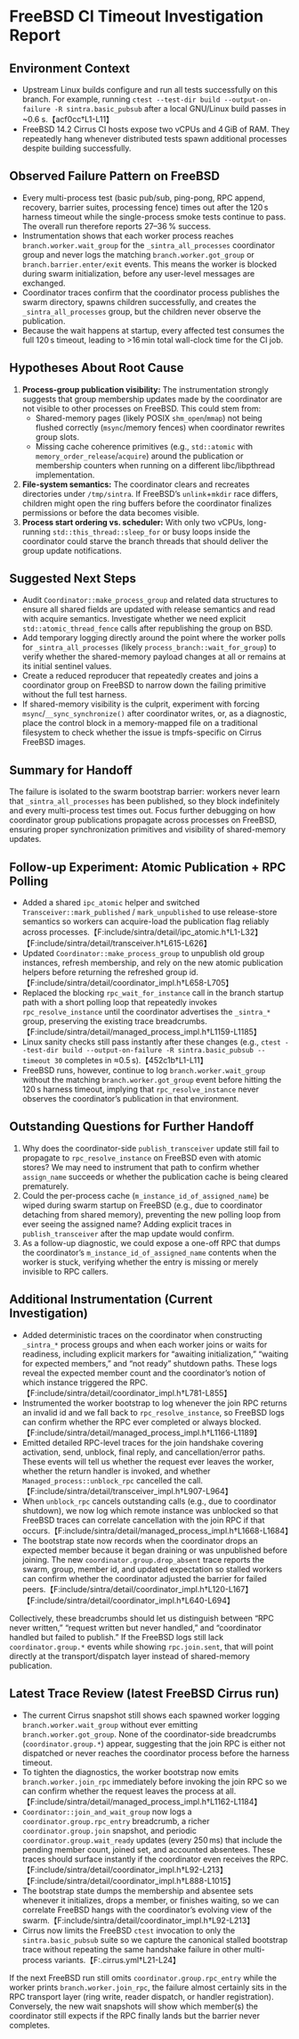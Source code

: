 # FreeBSD CI Timeout Investigation Report

## Environment Context
- Upstream Linux builds configure and run all tests successfully on this branch. For example, running `ctest --test-dir build --output-on-failure -R sintra.basic_pubsub` after a local GNU/Linux build passes in ~0.6 s.【acf0cc†L1-L11】
- FreeBSD 14.2 Cirrus CI hosts expose two vCPUs and 4 GiB of RAM. They repeatedly hang whenever distributed tests spawn additional processes despite building successfully.

## Observed Failure Pattern on FreeBSD
- Every multi-process test (basic pub/sub, ping-pong, RPC append, recovery, barrier suites, processing fence) times out after the 120 s harness timeout while the single-process smoke tests continue to pass. The overall run therefore reports 27–36 % success.
- Instrumentation shows that each worker process reaches `branch.worker.wait_group` for the `_sintra_all_processes` coordinator group and never logs the matching `branch.worker.got_group` or `branch.barrier.enter/exit` events. This means the worker is blocked during swarm initialization, before any user-level messages are exchanged.
- Coordinator traces confirm that the coordinator process publishes the swarm directory, spawns children successfully, and creates the `_sintra_all_processes` group, but the children never observe the publication.
- Because the wait happens at startup, every affected test consumes the full 120 s timeout, leading to >16 min total wall-clock time for the CI job.

## Hypotheses About Root Cause
1. **Process-group publication visibility:** The instrumentation strongly suggests that group membership updates made by the coordinator are not visible to other processes on FreeBSD. This could stem from:
   - Shared-memory pages (likely POSIX `shm_open`/`mmap`) not being flushed correctly (`msync`/memory fences) when coordinator rewrites group slots.
   - Missing cache coherence primitives (e.g., `std::atomic` with `memory_order_release`/`acquire`) around the publication or membership counters when running on a different libc/libpthread implementation.
2. **File-system semantics:** The coordinator clears and recreates directories under `/tmp/sintra`. If FreeBSD’s `unlink`+`mkdir` race differs, children might open the ring buffers before the coordinator finalizes permissions or before the data becomes visible.
3. **Process start ordering vs. scheduler:** With only two vCPUs, long-running `std::this_thread::sleep_for` or busy loops inside the coordinator could starve the branch threads that should deliver the group update notifications.

## Suggested Next Steps
- Audit `Coordinator::make_process_group` and related data structures to ensure all shared fields are updated with release semantics and read with acquire semantics. Investigate whether we need explicit `std::atomic_thread_fence` calls after republishing the group on BSD.
- Add temporary logging directly around the point where the worker polls for `_sintra_all_processes` (likely `process_branch::wait_for_group`) to verify whether the shared-memory payload changes at all or remains at its initial sentinel values.
- Create a reduced reproducer that repeatedly creates and joins a coordinator group on FreeBSD to narrow down the failing primitive without the full test harness.
- If shared-memory visibility is the culprit, experiment with forcing `msync`/`__sync_synchronize()` after coordinator writes, or, as a diagnostic, place the control block in a memory-mapped file on a traditional filesystem to check whether the issue is tmpfs-specific on Cirrus FreeBSD images.

## Summary for Handoff
The failure is isolated to the swarm bootstrap barrier: workers never learn that `_sintra_all_processes` has been published, so they block indefinitely and every multi-process test times out. Focus further debugging on how coordinator group publications propagate across processes on FreeBSD, ensuring proper synchronization primitives and visibility of shared-memory updates.

## Follow-up Experiment: Atomic Publication + RPC Polling
- Added a shared `ipc_atomic` helper and switched `Transceiver::mark_published` / `mark_unpublished` to use release-store semantics so workers can acquire-load the publication flag reliably across processes.【F:include/sintra/detail/ipc_atomic.h†L1-L32】【F:include/sintra/detail/transceiver.h†L615-L626】
- Updated `Coordinator::make_process_group` to unpublish old group instances, refresh membership, and rely on the new atomic publication helpers before returning the refreshed group id.【F:include/sintra/detail/coordinator_impl.h†L658-L705】
- Replaced the blocking `rpc_wait_for_instance` call in the branch startup path with a short polling loop that repeatedly invokes `rpc_resolve_instance` until the coordinator advertises the `_sintra_*` group, preserving the existing trace breadcrumbs.【F:include/sintra/detail/managed_process_impl.h†L1159-L1185】
- Linux sanity checks still pass instantly after these changes (e.g., `ctest --test-dir build --output-on-failure -R sintra.basic_pubsub --timeout 30` completes in ≈0.5 s).【452c1b†L1-L11】
- FreeBSD runs, however, continue to log `branch.worker.wait_group` without the matching `branch.worker.got_group` event before hitting the 120 s harness timeout, implying that `rpc_resolve_instance` never observes the coordinator’s publication in that environment.

## Outstanding Questions for Further Handoff
1. Why does the coordinator-side `publish_transceiver` update still fail to propagate to `rpc_resolve_instance` on FreeBSD even with atomic stores? We may need to instrument that path to confirm whether `assign_name` succeeds or whether the publication cache is being cleared prematurely.
2. Could the per-process cache (`m_instance_id_of_assigned_name`) be wiped during swarm startup on FreeBSD (e.g., due to coordinator detaching from shared memory), preventing the new polling loop from ever seeing the assigned name? Adding explicit traces in `publish_transceiver` after the map update would confirm.
3. As a follow-up diagnostic, we could expose a one-off RPC that dumps the coordinator’s `m_instance_id_of_assigned_name` contents when the worker is stuck, verifying whether the entry is missing or merely invisible to RPC callers.

## Additional Instrumentation (Current Investigation)
- Added deterministic traces on the coordinator when constructing `_sintra_*` process groups and when each worker joins or waits for readiness, including explicit markers for “awaiting initialization,” “waiting for expected members,” and “not ready” shutdown paths. These logs reveal the expected member count and the coordinator’s notion of which instance triggered the RPC.【F:include/sintra/detail/coordinator_impl.h†L781-L855】
- Instrumented the worker bootstrap to log whenever the join RPC returns an invalid id and we fall back to `rpc_resolve_instance`, so FreeBSD logs can confirm whether the RPC ever completed or always blocked.【F:include/sintra/detail/managed_process_impl.h†L1166-L1189】
- Emitted detailed RPC-level traces for the join handshake covering activation, send, unblock, final reply, and cancellation/error paths. These events will tell us whether the request ever leaves the worker, whether the return handler is invoked, and whether `Managed_process::unblock_rpc` cancelled the call.【F:include/sintra/detail/transceiver_impl.h†L907-L964】
- When `unblock_rpc` cancels outstanding calls (e.g., due to coordinator shutdown), we now log which remote instance was unblocked so that FreeBSD traces can correlate cancellation with the join RPC if that occurs.【F:include/sintra/detail/managed_process_impl.h†L1668-L1684】
- The bootstrap state now records when the coordinator drops an expected member because it began draining or was unpublished before joining. The new `coordinator.group.drop_absent` trace reports the swarm, group, member id, and updated expectation so stalled workers can confirm whether the coordinator adjusted the barrier for failed peers.【F:include/sintra/detail/coordinator_impl.h†L120-L167】【F:include/sintra/detail/coordinator_impl.h†L640-L694】

Collectively, these breadcrumbs should let us distinguish between “RPC never written,” “request written but never handled,” and “coordinator handled but failed to publish.” If the FreeBSD logs still lack `coordinator.group.*` events while showing `rpc.join.sent`, that will point directly at the transport/dispatch layer instead of shared-memory publication.

## Latest Trace Review (latest FreeBSD Cirrus run)
- The current Cirrus snapshot still shows each spawned worker logging `branch.worker.wait_group` without ever emitting `branch.worker.got_group`. None of the coordinator-side breadcrumbs (`coordinator.group.*`) appear, suggesting that the join RPC is either not dispatched or never reaches the coordinator process before the harness timeout.
- To tighten the diagnostics, the worker bootstrap now emits `branch.worker.join_rpc` immediately before invoking the join RPC so we can confirm whether the request leaves the process at all.【F:include/sintra/detail/managed_process_impl.h†L1162-L1184】
- `Coordinator::join_and_wait_group` now logs a `coordinator.group.rpc_entry` breadcrumb, a richer `coordinator.group.join` snapshot, and periodic `coordinator.group.wait_ready` updates (every 250 ms) that include the pending member count, joined set, and accounted absentees. These traces should surface instantly if the coordinator even receives the RPC.【F:include/sintra/detail/coordinator_impl.h†L92-L213】【F:include/sintra/detail/coordinator_impl.h†L888-L1015】
- The bootstrap state dumps the membership and absentee sets whenever it initializes, drops a member, or finishes waiting, so we can correlate FreeBSD hangs with the coordinator’s evolving view of the swarm.【F:include/sintra/detail/coordinator_impl.h†L92-L213】
- Cirrus now limits the FreeBSD `ctest` invocation to only the `sintra.basic_pubsub` suite so we capture the canonical stalled bootstrap trace without repeating the same handshake failure in other multi-process variants.【F:.cirrus.yml†L21-L24】

If the next FreeBSD run still omits `coordinator.group.rpc_entry` while the worker prints `branch.worker.join_rpc`, the failure almost certainly sits in the RPC transport layer (ring write, reader dispatch, or handler registration). Conversely, the new wait snapshots will show which member(s) the coordinator still expects if the RPC finally lands but the barrier never completes.
